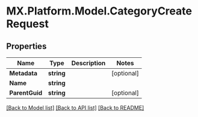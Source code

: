 # MX.Platform.Model.CategoryCreateRequest

## Properties

Name | Type | Description | Notes
------------ | ------------- | ------------- | -------------
**Metadata** | **string** |  | [optional] 
**Name** | **string** |  | 
**ParentGuid** | **string** |  | [optional] 

[[Back to Model list]](../README.md#documentation-for-models) [[Back to API list]](../README.md#documentation-for-api-endpoints) [[Back to README]](../README.md)

